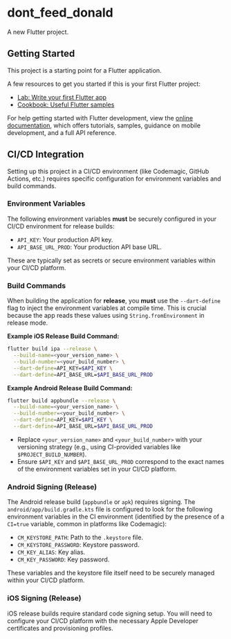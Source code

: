 # dont_feed_donald

A new Flutter project.

## Getting Started

This project is a starting point for a Flutter application.

A few resources to get you started if this is your first Flutter project:

- [Lab: Write your first Flutter app](https://docs.flutter.dev/get-started/codelab)
- [Cookbook: Useful Flutter samples](https://docs.flutter.dev/cookbook)

For help getting started with Flutter development, view the
[online documentation](https://docs.flutter.dev/), which offers tutorials,
samples, guidance on mobile development, and a full API reference.

## CI/CD Integration

Setting up this project in a CI/CD environment (like Codemagic, GitHub Actions, etc.) requires specific configuration for environment variables and build commands.

### Environment Variables

The following environment variables **must** be securely configured in your CI/CD environment for release builds:

*   `API_KEY`: Your production API key.
*   `API_BASE_URL_PROD`: Your production API base URL.

These are typically set as secrets or secure environment variables within your CI/CD platform.

### Build Commands

When building the application for **release**, you **must** use the `--dart-define` flag to inject the environment variables at compile time. This is crucial because the app reads these values using `String.fromEnvironment` in release mode.

**Example iOS Release Build Command:**
```bash
flutter build ipa --release \
  --build-name=<your_version_name> \
  --build-number=<your_build_number> \
  --dart-define=API_KEY=$API_KEY \
  --dart-define=API_BASE_URL=$API_BASE_URL_PROD
```

**Example Android Release Build Command:**
```bash
flutter build appbundle --release \
  --build-name=<your_version_name> \
  --build-number=<your_build_number> \
  --dart-define=API_KEY=$API_KEY \
  --dart-define=API_BASE_URL=$API_BASE_URL_PROD
```

*   Replace `<your_version_name>` and `<your_build_number>` with your versioning strategy (e.g., using CI-provided variables like `$PROJECT_BUILD_NUMBER`).
*   Ensure `$API_KEY` and `$API_BASE_URL_PROD` correspond to the exact names of the environment variables set in your CI/CD platform.

### Android Signing (Release)

The Android release build (`appbundle` or `apk`) requires signing. The `android/app/build.gradle.kts` file is configured to look for the following environment variables in the CI environment (identified by the presence of a `CI=true` variable, common in platforms like Codemagic):

*   `CM_KEYSTORE_PATH`: Path to the `.keystore` file.
*   `CM_KEYSTORE_PASSWORD`: Keystore password.
*   `CM_KEY_ALIAS`: Key alias.
*   `CM_KEY_PASSWORD`: Key password.

These variables and the keystore file itself need to be securely managed within your CI/CD platform.

### iOS Signing (Release)

iOS release builds require standard code signing setup. You will need to configure your CI/CD platform with the necessary Apple Developer certificates and provisioning profiles.
